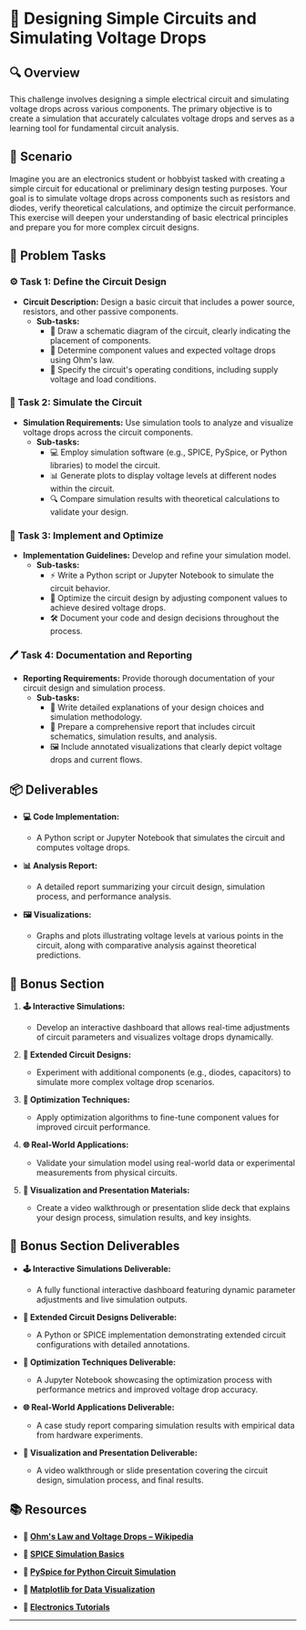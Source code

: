# 🔌 Designing Simple Circuits and Simulating Voltage Drops

## 🔍 Overview
This challenge involves designing a simple electrical circuit and simulating voltage drops across various components. The primary objective is to create a simulation that accurately calculates voltage drops and serves as a learning tool for fundamental circuit analysis.

## 🚀 Scenario
Imagine you are an electronics student or hobbyist tasked with creating a simple circuit for educational or preliminary design testing purposes. Your goal is to simulate voltage drops across components such as resistors and diodes, verify theoretical calculations, and optimize the circuit performance. This exercise will deepen your understanding of basic electrical principles and prepare you for more complex circuit designs.

## 📝 Problem Tasks

### ⚙️ Task 1: Define the Circuit Design
- **Circuit Description:** Design a basic circuit that includes a power source, resistors, and other passive components.
  - **Sub-tasks:**
    - 📐 Draw a schematic diagram of the circuit, clearly indicating the placement of components.
    - 🧮 Determine component values and expected voltage drops using Ohm's law.
    - 🔧 Specify the circuit's operating conditions, including supply voltage and load conditions.

### 🔬 Task 2: Simulate the Circuit
- **Simulation Requirements:** Use simulation tools to analyze and visualize voltage drops across the circuit components.
  - **Sub-tasks:**
    - 💻 Employ simulation software (e.g., SPICE, PySpice, or Python libraries) to model the circuit.
    - 📊 Generate plots to display voltage levels at different nodes within the circuit.
    - 🔍 Compare simulation results with theoretical calculations to validate your design.

### 🔧 Task 3: Implement and Optimize
- **Implementation Guidelines:** Develop and refine your simulation model.
  - **Sub-tasks:**
    - ⚡ Write a Python script or Jupyter Notebook to simulate the circuit behavior.
    - 🔄 Optimize the circuit design by adjusting component values to achieve desired voltage drops.
    - 🛠️ Document your code and design decisions throughout the process.

### 🖊️ Task 4: Documentation and Reporting
- **Reporting Requirements:** Provide thorough documentation of your circuit design and simulation process.
  - **Sub-tasks:**
    - 📄 Write detailed explanations of your design choices and simulation methodology.
    - 📝 Prepare a comprehensive report that includes circuit schematics, simulation results, and analysis.
    - 🖼️ Include annotated visualizations that clearly depict voltage drops and current flows.

## 📦 Deliverables
- **💻 Code Implementation:**
  - A Python script or Jupyter Notebook that simulates the circuit and computes voltage drops.

- **📊 Analysis Report:**
  - A detailed report summarizing your circuit design, simulation process, and performance analysis.

- **🖼️ Visualizations:**
  - Graphs and plots illustrating voltage levels at various points in the circuit, along with comparative analysis against theoretical predictions.

## 🎁 Bonus Section
1. **🕹️ Interactive Simulations:**
   - Develop an interactive dashboard that allows real-time adjustments of circuit parameters and visualizes voltage drops dynamically.

2. **🧮 Extended Circuit Designs:**
   - Experiment with additional components (e.g., diodes, capacitors) to simulate more complex voltage drop scenarios.

3. **🔄 Optimization Techniques:**
   - Apply optimization algorithms to fine-tune component values for improved circuit performance.

4. **🌐 Real-World Applications:**
   - Validate your simulation model using real-world data or experimental measurements from physical circuits.

5. **🎥 Visualization and Presentation Materials:**
   - Create a video walkthrough or presentation slide deck that explains your design process, simulation results, and key insights.

## 🏅 Bonus Section Deliverables
- **🕹️ Interactive Simulations Deliverable:**
  - A fully functional interactive dashboard featuring dynamic parameter adjustments and live simulation outputs.

- **🧮 Extended Circuit Designs Deliverable:**
  - A Python or SPICE implementation demonstrating extended circuit configurations with detailed annotations.

- **🔄 Optimization Techniques Deliverable:**
  - A Jupyter Notebook showcasing the optimization process with performance metrics and improved voltage drop accuracy.

- **🌐 Real-World Applications Deliverable:**
  - A case study report comparing simulation results with empirical data from hardware experiments.

- **🎥 Visualization and Presentation Deliverable:**
  - A video walkthrough or slide presentation covering the circuit design, simulation process, and final results.

## 📚 Resources
- **🔗 [Ohm's Law and Voltage Drops – Wikipedia](https://en.wikipedia.org/wiki/Ohm%27s_law)**

- **🔗 [SPICE Simulation Basics](https://en.wikipedia.org/wiki/SPICE)**

- **🔗 [PySpice for Python Circuit Simulation](https://pythonhosted.org/PySpice/)**

- **🔗 [Matplotlib for Data Visualization](https://matplotlib.org/)**

- **🔗 [Electronics Tutorials](https://www.electronics-tutorials.ws/)**

---
